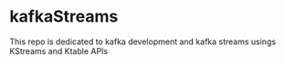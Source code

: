 # kafkaStreams
This repo is dedicated to kafka development and kafka streams usings KStreams and Ktable APIs
